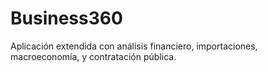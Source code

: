 # Business360
Aplicación extendida con análisis financiero, importaciones, macroeconomía, y contratación pública.